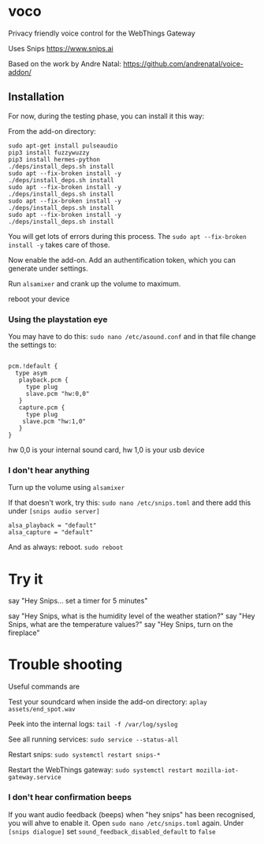 # voco
Privacy friendly voice control for the WebThings Gateway

Uses Snips
https://www.snips.ai

Based on the work by Andre Natal:
https://github.com/andrenatal/voice-addon/


## Installation

For now, during the testing phase, you can install it this way:

From the add-on directory:
```
sudo apt-get install pulseaudio
pip3 install fuzzywuzzy
pip3 install hermes-python
./deps/install_deps.sh install
sudo apt --fix-broken install -y
./deps/install_deps.sh install
sudo apt --fix-broken install -y
./deps/install_deps.sh install
sudo apt --fix-broken install -y
./deps/install_deps.sh install
sudo apt --fix-broken install -y
./deps/install_deps.sh install
```
You will get lots of errors during this process. The `sudo apt --fix-broken install -y` takes care of those.

Now enable the add-on. Add an authentification token, which you can generate under settings.

Run `alsamixer` and crank up the volume to maximum.

reboot your device


### Using the playstation eye
You may have to do this:
`sudo nano /etc/asound.conf`
and in that file change the settings to:
```

pcm.!default {
  type asym
   playback.pcm {
     type plug
     slave.pcm "hw:0,0"
   }
   capture.pcm {
     type plug
    slave.pcm "hw:1,0"
   }
}

```

hw 0,0 is your internal sound card,
hw 1,0 is your usb device

### I don't hear anything

Turn up the volume using `alsamixer`

If that doesn't work, try this:
`sudo nano /etc/snips.toml`
and there add this under `[snips audio server]` 
```
alsa_playback = "default"
alsa_capture = "default"
```

And as always: reboot.
`sudo reboot`






# Try it

say "Hey Snips... set a timer for 5 minutes"

say "Hey Snips, what is the humidity level of the weather station?"
say "Hey Snips, what are the temperature values?"
say "Hey Snips, turn on the fireplace"


# Trouble shooting

Useful commands are

Test your soundcard when inside the add-on directory: `aplay assets/end_spot.wav`

Peek into the internal logs: `tail -f /var/log/syslog`

See all running services: `sudo service --status-all`

Restart snips: `sudo systemctl restart snips-*`

Restart the WebThings gateway: `sudo systemctl restart mozilla-iot-gateway.service`

### I don't hear confirmation beeps

If you want audio feedback (beeps) when "hey snips" has been recognised, you will ahve to enable it. Open `sudo nano /etc/snips.toml` again. Under `[snips dialogue]` set `sound_feedback_disabled_default` to `false`


